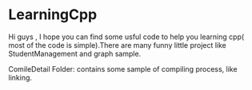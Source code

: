 # LearningCpp
Hi guys , I hope you can find some usful code to help you learning cpp( most of the code is simple).There are many funny little project like StudentManagement and graph sample.

ComileDetail Folder:
	contains some sample of compiling process, like linking.